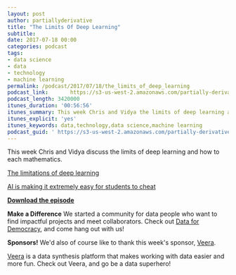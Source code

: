 ```yaml
---
layout: post
author: partiallyderivative
title: "The Limits Of Deep Learning"
subtitle:
date: 2017-07-18 00:00
categories: podcast
tags:
- data science
- data
- technology
- machine learning
permalink: /podcast/2017/07/18/the_limits_of_deep_learning
podcast_link: 		https://s3-us-west-2.amazonaws.com/partially-derivative/partially_derivative_limits_of_deep_learning.mp3
podcast_length: 3420000
itunes_duration: '00:56:56'
itunes_summary: This week Chris and Vidya the limits of deep learning and how to each mathematics.
itunes_explicit: 'yes'
itunes_keywords: data,technology,data science,machine learning
podcast_guid: '	https://s3-us-west-2.amazonaws.com/partially-derivative/partially_derivative_limits_of_deep_learning.mp3'
---
```


This week Chris and Vidya discuss the limits of deep learning and how to each mathematics.

[The limitations of deep learning](https://blog.keras.io/the-limitations-of-deep-learning.html
)

[AI is making it extremely easy for students to cheat](https://www.wired.com/story/ai-is-making-it-extremely-easy-for-students-to-cheat/)

[**Download the episode**](		https://s3-us-west-2.amazonaws.com/partially-derivative/partially_derivative_limits_of_deep_learning.mp3)

**Make a Difference**
We started a community for data people who want to find impactful projects and meet collaborators. Check out [Data for Democracy](https://medium.com/data-for-democracy), and come hang out with us!

**Sponsors!** We'd also of course like to thank this week's sponsor, [Veera](http://getveera.com/).

[Veera](http://getveera.com/) is a data synthesis platform that makes working with data easier and more fun. Check out Veera, and go be a data superhero!
